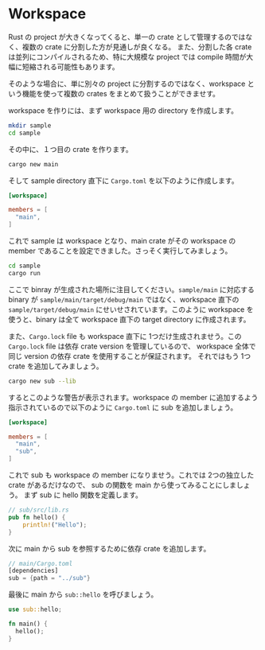 # Workspace

Rust の project が大きくなってくると、単一の crate として管理するのではなく、複数の crate に分割した方が見通しが良くなる。
また、分割した各 crate は並列にコンパイルされるため、特に大規模な project では compile 時間が大幅に短縮される可能性もあります。

そのような場合に、単に別々の project に分割するのではなく、workspace という機能を使って複数の crates をまとめて扱うことができませす。

workspace を作りには、まず workspace 用の directory を作成します。

```bash
mkdir sample
cd sample
```

その中に、１つ目の crate を作ります。

```bash
cargo new main
```

そして sample directory 直下に `Cargo.toml` を以下のように作成します。

```toml
[workspace]

members = [
  "main",
]
```

これで sample は workspace となり、main crate がその workspace の member であることを設定できました。さっそく実行してみましょう。

```bash
cd sample
cargo run
```

ここで binray が生成された場所に注目してください。`sample/main` に対応する binary が `sample/main/target/debug/main` ではなく、workspace 直下の `sample/target/debug/main` にせいせされています。このように workspace を使うと、binary は全て workspace 直下の target directory に作成されます。

また、`Cargo.lock` file も workspace 直下に 1つだけ生成されませう。この `Cargo.lock` file は依存 crate version を管理しているので、 workspace 全体で同じ version の依存 crate を使用することが保証されます。
それではもう 1つ crate を追加してみましょう。

```bash
cargo new sub --lib
```

するとこのような警告が表示されます。workspace の member に追加するよう指示されているので以下のように `Cargo.toml` に sub を追加しましょう。

```toml
[workspace]

members = [
  "main",
  "sub",
]
```

これで sub も workspace の member になりませう。これでは 2つの独立した crate があるだけなので、 sub の関数を main から使ってみることにしましょう。
まず sub に hello 関数を定義します。

```rust
// sub/src/lib.rs
pub fn hello() {
    println!("Hello");
}
```

次に main から sub を参照するために依存 crate を追加します。

```rust
// main/Cargo.toml
[dependencies]
sub = {path = "../sub"}
```

最後に main から `sub::hello` を呼びましょう。

```rust
use sub::hello;

fn main() {
  hello();
}
```